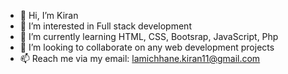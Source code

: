 - 👋 Hi, I’m Kiran
- 👀 I’m interested in Full stack development
- 🌱 I’m currently learning HTML, CSS, Bootsrap, JavaScript, Php
- 💞️ I’m looking to collaborate on any web development projects
- 📫 Reach me via my email: lamichhane.kiran11@gmail.com

<!---
Inkfluence/Inkfluence is a ✨ special ✨ repository because its `README.md` (this file) appears on your GitHub profile.
You can click the Preview link to take a look at your changes.
--->
